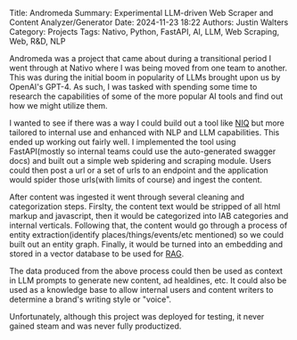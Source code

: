 Title: Andromeda
Summary: Experimental LLM-driven Web Scraper and Content Analyzer/Generator
Date: 2024-11-23 18:22
Authors: Justin Walters
Category: Projects
Tags: Nativo, Python, FastAPI, AI, LLM, Web Scraping, Web, R&D, NLP

Andromeda was a project that came about during a transitional period I went through at Nativo where I was being moved from one team to another. This was during the initial boom in popularity of LLMs brought upon us by OpenAI's GPT-4. As such, I was tasked with spending some time to research the capabilities of some of the more popular AI tools and find out how we might utilize them.

I wanted to see if there was a way I could build out a tool like [NIQ]({filename}nativo_iq.md) but more tailored to internal use and enhanced with NLP and LLM capabilities. This ended up working out fairly well. I implemented the tool using FastAPI(mostly so internal teams could use the auto-generated swagger docs) and built out a simple web spidering and scraping module. Users could then post a url or a set of urls to an endpoint and the application would spider those urls(with limits of course) and ingest the content. 

After content was ingested it went through several cleaning and categorization steps. Firslty, the content text would be stripped of all html markup and javascript, then it would be categorized into IAB categories and internal verticals. Following that, the content would go through a process of entity extraction(identify places/things/events/etc mentioned) so we could built out an entity graph. Finally, it would be turned into an embedding and stored in a vector database to be used for [RAG](https://en.wikipedia.org/wiki/Retrieval-augmented_generation).

The data produced from the above process could then be used as context in LLM prompts to generate new content, ad healdines, etc. It could also be used as a knowledge base to allow internal users and content writers to determine a brand's writing style or "voice".

Unfortunately, although this project was deployed for testing, it never gained steam and was never fully productized.



